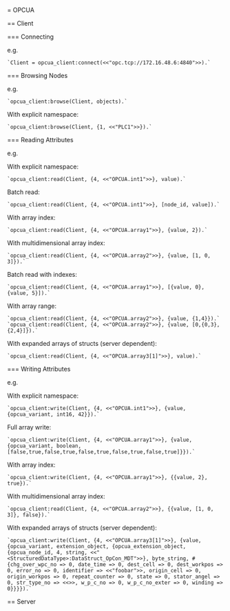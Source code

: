 = OPCUA

== Client

=== Connecting

e.g.

	`Client = opcua_client:connect(<<"opc.tcp://172.16.48.6:4840">>).`


=== Browsing Nodes

e.g.

	`opcua_client:browse(Client, objects).`

With explicit namespace:

	`opcua_client:browse(Client, {1, <<"PLC1">>}).`


=== Reading Attributes

e.g.

With explicit namespace:

	`opcua_client:read(Client, {4, <<"OPCUA.int1">>}, value).`

Batch read:

	`opcua_client:read(Client, {4, <<"OPCUA.int1">>}, [node_id, value]).`

With array index:

	`opcua_client:read(Client, {4, <<"OPCUA.array1">>}, {value, 2}).`

With multidimensional array index:

	`opcua_client:read(Client, {4, <<"OPCUA.array2">>}, {value, [1, 0, 3]}).`

Batch read with indexes:

	`opcua_client:read(Client, {4, <<"OPCUA.array1">>}, [{value, 0}, {value, 5}]).`

With array range:

	`opcua_client:read(Client, {4, <<"OPCUA.array2">>}, {value, {1,4}}).`
	`opcua_client:read(Client, {4, <<"OPCUA.array2">>}, {value, [0,{0,3},{2,4}]}).`

With expanded arrays of structs (server dependent):

	`opcua_client:read(Client, {4, <<"OPCUA.array3[1]">>}, value).`


=== Writing Attributes

e.g.

With explicit namespace:

	`opcua_client:write(Client, {4, <<"OPCUA.int1">>}, {value, {opcua_variant, int16, 42}}).`

Full array write:

	`opcua_client:write(Client, {4, <<"OPCUA.array1">>}, {value, {opcua_variant, boolean, [false,true,false,true,false,true,false,true,false,true]}}).`

With array index:

	`opcua_client:write(Client, {4, <<"OPCUA.array1">>}, {{value, 2}, true}).`

With multidimensional array index:

	`opcua_client:read(Client, {4, <<"OPCUA.array2">>}, {{value, [1, 0, 3]}, false}).`

With expanded arrays of structs (server dependent):

	`opcua_client:write(Client, {4, <<"OPCUA.array3[1]">>}, {value, {opcua_variant, extension_object, {opcua_extension_object, {opcua_node_id, 4, string, <<"<StructuredDataType>:DataStruct_OpCon_MDT">>}, byte_string, #{chg_over_wpc_no => 0, date_time => 0, dest_cell => 0, dest_workpos => 0, error_no => 0, identifier => <<"foobar">>, origin_cell => 0, origin_workpos => 0, repeat_counter => 0, state => 0, stator_angel => 0, str_type_no => <<>>, w_p_c_no => 0, w_p_c_no_exter => 0, winding => 0}}}}).`


== Server